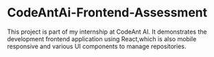 # CodeAntAi-Frontend-Assessment
This project is part of my internship at CodeAnt AI. It demonstrates the development  frontend application using React,which is also mobile responsive and various UI components to manage repositories.


